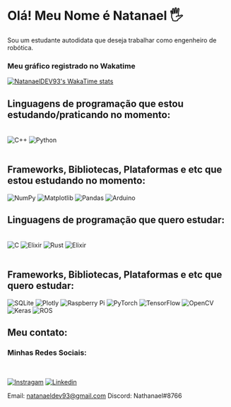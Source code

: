 # Olá! Meu Nome é Natanael 🖐️

Sou um estudante autodidata que deseja trabalhar como engenheiro de robótica. 

### Meu gráfico registrado no Wakatime

[![NatanaelDEV93's WakaTime stats](https://github-readme-stats.vercel.app/api/wakatime?username=NathanaelDEV93&compact=true)](https://github.com/anuraghazra/github-readme-stats)

## Linguagens de programação que estou estudando/praticando no momento:
 <div style="display: inline_block"><br/>
  <img align="center" alt="C++" src="https://img.shields.io/badge/C%2B%2B-00599C?style=for-the-badge&logo=c%2B%2B&logoColor=white"/>
  <img align="center" alt="Python" src="https://img.shields.io/badge/Python-3776AB?style=for-the-badge&logo=python&logoColor=white"/> 
 </div><br>


##  Frameworks, Bibliotecas, Plataformas e etc que estou estudando no momento:

![NumPy](https://img.shields.io/badge/numpy-%23013243.svg?style=for-the-badge&logo=numpy&logoColor=white)
![Matplotlib](https://img.shields.io/badge/Matplotlib-%23ffffff.svg?style=for-the-badge&logo=Matplotlib&logoColor=black)
![Pandas](https://img.shields.io/badge/pandas-%23150458.svg?style=for-the-badge&logo=pandas&logoColor=white)
![Arduino](https://img.shields.io/badge/-Arduino-00979D?style=for-the-badge&logo=Arduino&logoColor=white)

## Linguagens de programação que quero estudar:
 <div style="display: inline_block"><br>
 <img align="center" alt="C" src="https://img.shields.io/badge/C-00599C?style=for-the-badge&logo=c&logoColor=white"/>
 <img align="center" alt="Elixir" src="https://img.shields.io/badge/lua-%232C2D72.svg?style=for-the-badge&logo=lua&logoColor=white"/>
 <img align="center" alt="Rust" src="https://img.shields.io/badge/Rust-000000?style=for-the-badge&logo=rust&logoColor=white"/>
<img align="center" alt="Elixir" src="https://img.shields.io/badge/Elixir-4B275F?style=for-the-badge&logo=elixir&logoColor=white"/>


 </div><br>

 ## Frameworks, Bibliotecas, Plataformas e etc que quero estudar:
 ![SQLite](https://img.shields.io/badge/sqlite-%2307405e.svg?style=for-the-badge&logo=sqlite&logoColor=white)
 ![Plotly](https://img.shields.io/badge/Plotly-%233F4F75.svg?style=for-the-badge&logo=plotly&logoColor=white)
 ![Raspberry Pi](https://img.shields.io/badge/-RaspberryPi-C51A4A?style=for-the-badge&logo=Raspberry-Pi)
 ![PyTorch](https://img.shields.io/badge/PyTorch-%23EE4C2C.svg?style=for-the-badge&logo=PyTorch&logoColor=white)
 ![TensorFlow](https://img.shields.io/badge/TensorFlow-%23FF6F00.svg?style=for-the-badge&logo=TensorFlow&logoColor=white)
 ![OpenCV](https://img.shields.io/badge/opencv-%23white.svg?style=for-the-badge&logo=opencv&logoColor=white)
 ![Keras](https://img.shields.io/badge/Keras-%23D00000.svg?style=for-the-badge&logo=Keras&logoColor=white)
 ![ROS](https://img.shields.io/badge/ros-%230A0FF9.svg?style=for-the-badge&logo=ros&logoColor=white)


 ## Meu contato:

### Minhas Redes Sociais:
 <br>

[![Instragam](https://img.shields.io/badge/Instagram-E4405F?style=for-the-badge&logo=instagram&logoColor=white)](https://www.instagram.com/nathanaelz4/)
[![Linkedin](https://img.shields.io/badge/LinkedIn-0077B5?style=for-the-badge&logo=linkedin&logoColor=white)](https://www.linkedin.com/in/natanael-g-silva-933725279/)

 Email: natanaeldev93@gmail.com  Discord: Nathanael#8766

